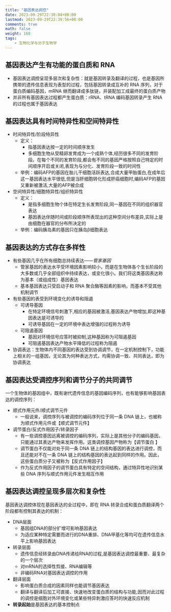 ```yaml
---
title: "基因表达调控"
date: 2023-09-29T22:30:04+08:00
lastmod: 2023-09-29T22:39:56+08:00
comments: true
math: false
weight: 160
tags:
    - 生物化学与分子生物学
---
```


## 基因表达产生有功能的蛋白质和 RNA

- 基因表达调控呈现多层次和复杂性：就是基因转录及翻译的过程，也是基因所携带的遗传信息表现为表型的过程，包括基因转录成互补的 RNA 序列，对于蛋白质编码基因，mRNA 继而翻译成多肽链，并装配加工成最终的蛋白质产物
- 并非所有基因表达过程都产生蛋白质：rRNA、tRNA 编码基因转录产生 RNA 的过程也属于基因表达

## 基因表达具有时间特异性和空间特异性

- 时间特异性/阶段特异性
    - 定义：
        - 指基因表达按一定的时间顺序发生
        - 多细胞生物从受精卵发育成为一个成熟个体,经历很多不同的发育阶段。在每个不同的发育阶段,都会有不同的基因严格按照自己特定的时间顺序开启或关闭,表现为与分化、发育阶段一致的时间性
    - 举例：编码AFP的基因在胎儿干细胞活跃表达,合成大量甲胎蛋白,在成年后这一基因表达水平很低,但是当肝细胞转化形成肝癌细胞时,编码AFP的基因又重新被激活,大量的AFP被合成
- 空间特异性/细胞特异性/组织特异性
    - 定义：
        - 是指多细胞生物个体在特定生长发育阶段,同一基因在不同的组织器官表达
        - 基因表达伴随时间或阶段顺序所表现出的这种空间分布差异,实际上是由细胞在器官的分布所决定的
    - 举例：编码胰岛素的基因只在胰岛β细胞表达

## 基因表达的方式存在多样性

- 有些基因几乎在所有细胞总持续表达——*管家基因*
    - 管家基因的表达水平受环境因素影响较小，而是在生物体各个生长阶段的大多数或几乎全部组织中持续表达，或变化很小。我们将这类基因表达称为基本（或组成性）基因表达
    - 基本基因表达只受启动子和 RNA 聚合酶等因素的影响，而基本不受其他机制调节
- 有些基因的表受到环境变化的诱导和阻遏
    - 可诱导基因
        - 在特定环境信号刺激下,相应的基因被激活,基因表达产物增加,即这种基因表达是可诱导的
        - 可诱导基因在一定的环境中表达增强的过程称为诱导
    - 可阻遏基因
        - 基因对环境信号应答时被抑制,这种基因称为可阻遏基因
        - 可阻遏基因表达产物水平降低的过程称为阻遏
- 协调表达：生物体内不同基因的表达受到协调调节，在一定机制控制下，功能上相关的一组基因，无论其为何种表达方式，均需协调一致、共同表达，即为协调表达

## 基因表达受调控序列和调节分子的共同调节

一个生物体的基因组中，既有谢代遗传信息的基因编码序列，也有能够影响基因表达的调控序列：

- 顺式作用元件/顺式调节元件
    - 一般说来，调控序列与被调控的编码序列位于同一条 DNA 链上，也被称为顺式作用元件或【顺式调节元件】
- 调节蛋白/反式作用因子/转录因子
    - 有一些调控基因远离被调控的编码序列，实际上是其他分子的编码基因，只能通过其表达产物来发挥作用。这类调控基因产物称为【调节蛋白 】
    - 调节蛋白不仅能对处于同一条 DNA 链上的结构基因的表达进行调控，而且还能对不在一条 DNA 链上的结构基因的表达起到同样的作用。因此，这些蛋白质分子又被称为【反式作用因子】
    - 作为反式作用因子的调节蛋白具有特定的空间结构，通过特异性地识别某些 DNA 序列与顺式作用元件发生相互作用

## 基因表达调控呈现多层次和复杂性

基因表达调控体现在基因表达的全过程中，即在 RNA 转录合成和蛋白质翻译两个阶段都有控制其表达的机制：

- DNA层面
    - 基因组DNA的部分扩增可影响基因表达
    - 为适应某种特定需要而进行的DNA重排、DNA甲基化等均可在遗传信息水平上影响基因表达
- 转录层面
    - 遗传信息经转录由DNA传递给RNA的过程,是基因表达调控最重要、最复杂的一个层次
    - 对mRNA的选择性剪接、RNA编辑等
    - 非编码RNA对基因表达调控的作用
- 翻译层面
    - 影响蛋白质合成的因素同样也能调节基因表达
    - 翻译与翻译后加工可直接、快速地改变蛋白质的结构与功能,因而对此过程的调控是细胞对外环境变化或某些特异刺激应答时的快速反应机制
- **转录起始**是基因表达的基本控制点
